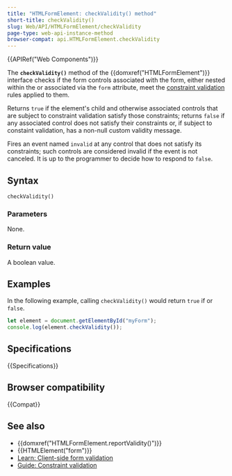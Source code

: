 ```yaml
---
title: "HTMLFormElement: checkValidity() method"
short-title: checkValidity()
slug: Web/API/HTMLFormElement/checkValidity
page-type: web-api-instance-method
browser-compat: api.HTMLFormElement.checkValidity
---
```


{{APIRef("Web Components")}}

The **`checkValidity()`** method of the {{domxref("HTMLFormElement")}} interface checks if the form controls associated with the form, either nested within the or associated via the `form` attribute, meet the [constraint validation](/en-US/docs/Web/HTML/Constraint_validation) rules applied to them.

Returns `true` if the element's child and otherwise associated controls that are subject to constraint validation satisfy those constraints; returns `false` if any associated control does not satisfy their constraints or, if subject to constaint validation, has a non-null custom validity message.

Fires an event named `invalid` at any control that does not satisfy its constraints; such controls are considered invalid if the event is not canceled. It is up to the programmer to decide how to respond to `false`.

## Syntax

```js-nolint
checkValidity()
```

### Parameters

None.

### Return value

A boolean value.

## Examples

In the following example, calling `checkValidity()` would return `true` if or `false`.

```js
let element = document.getElementById("myForm");
console.log(element.checkValidity());
```

## Specifications

{{Specifications}}

## Browser compatibility

{{Compat}}

## See also

- {{domxref("HTMLFormElement.reportValidity()")}}
- {{HTMLElement("form")}}
- [Learn: Client-side form validation](/en-US/docs/Learn/Forms/Form_validation)
- [Guide: Constraint validation](/en-US/docs/Web/HTML/Constraint_validation)

